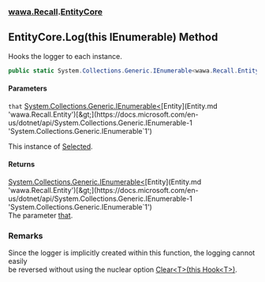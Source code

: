 ### [wawa.Recall](wawa.Recall.md 'wawa.Recall').[EntityCore](EntityCore.md 'wawa.Recall.EntityCore')

## EntityCore.Log(this IEnumerable<Entity>) Method

Hooks the logger to each instance.

```csharp
public static System.Collections.Generic.IEnumerable<wawa.Recall.Entity> Log(this System.Collections.Generic.IEnumerable<wawa.Recall.Entity> that);
```
#### Parameters

<a name='wawa.Recall.EntityCore.Log(thisSystem.Collections.Generic.IEnumerable_wawa.Recall.Entity_).that'></a>

`that` [System.Collections.Generic.IEnumerable&lt;](https://docs.microsoft.com/en-us/dotnet/api/System.Collections.Generic.IEnumerable-1 'System.Collections.Generic.IEnumerable`1')[Entity](Entity.md 'wawa.Recall.Entity')[&gt;](https://docs.microsoft.com/en-us/dotnet/api/System.Collections.Generic.IEnumerable-1 'System.Collections.Generic.IEnumerable`1')

This instance of [Selected](Selected.md 'wawa.Recall.Selected').

#### Returns
[System.Collections.Generic.IEnumerable&lt;](https://docs.microsoft.com/en-us/dotnet/api/System.Collections.Generic.IEnumerable-1 'System.Collections.Generic.IEnumerable`1')[Entity](Entity.md 'wawa.Recall.Entity')[&gt;](https://docs.microsoft.com/en-us/dotnet/api/System.Collections.Generic.IEnumerable-1 'System.Collections.Generic.IEnumerable`1')  
The parameter [that](EntityCore.Log(IEnumerable{Entity}).md#wawa.Recall.EntityCore.Log(thisSystem.Collections.Generic.IEnumerable_wawa.Recall.Entity_).that 'wawa.Recall.EntityCore.Log(this System.Collections.Generic.IEnumerable<wawa.Recall.Entity>).that').

### Remarks
  
Since the logger is implicitly created within this function, the logging cannot easily  
be reversed without using the nuclear option [Clear&lt;T&gt;(this Hook&lt;T&gt;)](Generator.Clear{T}(Hook{T}).md 'wawa.Recall.Generator.Clear<T>(this wawa.Recall.Hook<T>)').